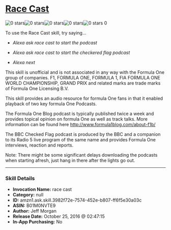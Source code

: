 # [Race Cast](http://alexa.amazon.com/#skills/amzn1.ask.skill.3982f72e-7574-452e-b807-ff6f5e30a03c)
![0 stars](../../images/ic_star_border_black_18dp_1x.png)![0 stars](../../images/ic_star_border_black_18dp_1x.png)![0 stars](../../images/ic_star_border_black_18dp_1x.png)![0 stars](../../images/ic_star_border_black_18dp_1x.png)![0 stars](../../images/ic_star_border_black_18dp_1x.png) 0

To use the Race Cast skill, try saying...

* *Alexa ask race cast to start the podcast*

* *Alexa ask race cast to start the checkered flag podcast*

* *Alexa next*

This skill is unofficial and is not associated in any way with the Formula One group of companies. F1, FORMULA ONE, FORMULA 1, FIA FORMULA ONE WORLD CHAMPIONSHIP, GRAND PRIX and related marks are trade marks of Formula One Licensing B.V.

This skill provides an audio resource for formula One fans in that it enabled playback of two key formula One Podcasts.

The Formula One Blog podcast is typically published twice a week and provides topical opinion on formula One as well as track talks. More information can be found here http://www.formula1blog.com/about-f1b/

The BBC Checked Flag podcast is produced by the BBC and a companion to its Radio 5 live program of the same name and provides Formula One interviews, reaction and reports.

Note: There might be some significant delays downloading the podcasts when starting afresh, just hang in there after the lights go out.

***

### Skill Details

* **Invocation Name:** race cast
* **Category:** null
* **ID:** amzn1.ask.skill.3982f72e-7574-452e-b807-ff6f5e30a03c
* **ASIN:** B01M0NVTE9
* **Author:** Jeff Morgan
* **Release Date:** October 25, 2016 @ 02:47:15
* **In-App Purchasing:** No
